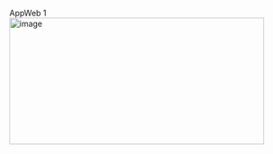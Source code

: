 AppWeb 1 <br>
<img width="452" height="225" alt="image" src="https://github.com/user-attachments/assets/6a470823-3f8f-418a-a14d-a59201e669b2" />

